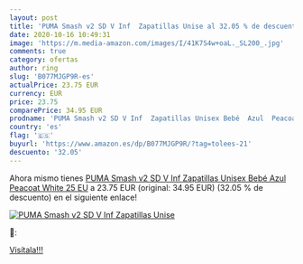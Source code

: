 ```yaml
---
layout: post
title: 'PUMA Smash v2 SD V Inf  Zapatillas Unise al 32.05 % de descuento'
date: 2020-10-16 10:49:31
image: 'https://m.media-amazon.com/images/I/41K7S4w+oaL._SL200_.jpg'
comments: true
category: ofertas
author: ring
slug: 'B077MJGP9R-es'
actualPrice: 23.75 EUR
currency: EUR
price: 23.75
comparePrice: 34.95 EUR
prodname: 'PUMA Smash v2 SD V Inf  Zapatillas Unisex Bebé  Azul  Peacoat White   25 EU'
country: 'es'
flag: '🇪🇸'
buyurl: 'https://www.amazon.es/dp/B077MJGP9R/?tag=tolees-21'
descuento: '32.05'
---
```


Ahora mismo tienes [PUMA Smash v2 SD V Inf  Zapatillas Unisex Bebé  Azul  Peacoat White   25 EU](https://www.amazon.es/dp/B077MJGP9R/?tag=tolees-21) a 23.75 EUR (original: 34.95 EUR) (32.05 %  de descuento) en el siguiente enlace!

[![PUMA Smash v2 SD V Inf  Zapatillas Unise](https://m.media-amazon.com/images/I/41K7S4w+oaL._SL200_.jpg)](https://www.amazon.es/dp/B077MJGP9R/?tag=tolees-21)

🔎:


[Visítala!!!](https://www.amazon.es/dp/B077MJGP9R/?tag=tolees-21)
